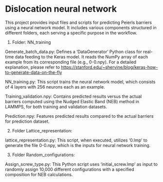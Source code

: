 # Dislocation neural network

This project provides input files and scripts for predicting Peierls barriers using a neural network model. It includes various components structured in different folders, each serving a specific purpose in the workflow.  

1. Folder: NN_training

Generate_batch_data.py: Defines a ‘DataGenerator’ Python class for real-time data feeding to the Keras model. It reads the NumPy array of each example from its corresponding file (e.g., 0-0.npy). For a detailed explanation, please refer to https://stanford.edu/~shervine/blog/keras-how-to-generate-data-on-the-fly 

NN_training.py: This script trains the neural network model, which consists of 4 layers with 256 neurons each as an example. 

Training_validation.npy: Contains predicted results versus the actual barriers computed using the Nudged Elastic Band (NEB) method in LAMMPS, for both training and validation datasets.

Prediction.npy: Features predicted results compared to the actual barriers for prediction dataset. 

2. Folder Lattice_representation:

lattice_representation.py: This script, when executed, utilizes ‘0.lmp’ to generate the file 0-0.npy, which is the inputs for neural network training.

3. Folder Random_configurations: 

Assign_screw_type.py: This Python script uses ‘initial_screw.lmp’ as input to randomly assign 10,000 different configurations with a specified composition for NEB calculations.

